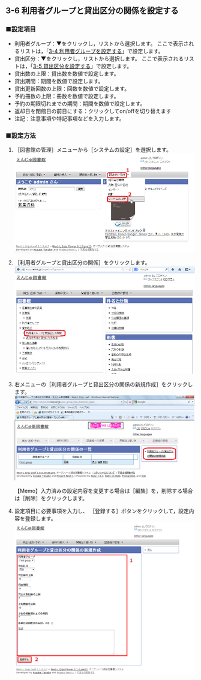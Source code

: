 <a name="3-6" />

3-6 利用者グループと貸出区分の関係を設定する
--------------------------------------------

### ■設定項目

* 利用者グループ：▼をクリックし，リストから選択します。
ここで表示されるリストは，「[3-4 利用者グループを設定する](#span3-4-)」で設定します。
* 貸出区分：▼をクリックし，リストから選択します。
ここで表示されるリストは，「[3-5 貸出区分を設定する](#span3-5-)」で設定します。
* 貸出数の上限：貸出数を数値で設定します。
* 貸出期間：期間を数値で設定します。
* 貸出更新回数の上限：回数を数値で設定します。
* 予約冊数の上限：冊数を数値で設定します。
* 予約の期限切れまでの期間：期間を数値で設定します。
* 返却日を閉館日の前日にする：クリックしてon/offを切り替えます
* 注記：注意事項や特記事項などを入力します。

### ■設定方法

1. ［図書館の管理］メニューから［システムの設定］を選択します。  
   ![システムの設定](assets/images/image_system_setup.png)
2. ［利用者グループと貸出区分の関係］をクリックします。  
   ![利用者グループと貸出区分の関係の設定](assets/images/image_initial_029_0.png)
3. 右メニューの［利用者グループと貸出区分の関係の新規作成］をクリックします。  
   ![利用者グループと貸出区分の関係](assets/images/image_initial_029.png)

   <div class="alert alert-info">
   【Memo】入力済みの設定内容を変更する場合は［編集］を，削除する場合は［削除］をクリックします。
   </div>
4. 設定項目に必要事項を入力し、
   ［登録する］ボタンをクリックして，設定内容を登録します。  
   ![利用者グループと貸出区分の関係](assets/images/image_initial_030.png)

